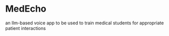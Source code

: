 # MedEcho
an llm-based voice app to be used to train medical students for appropriate patient interactions
